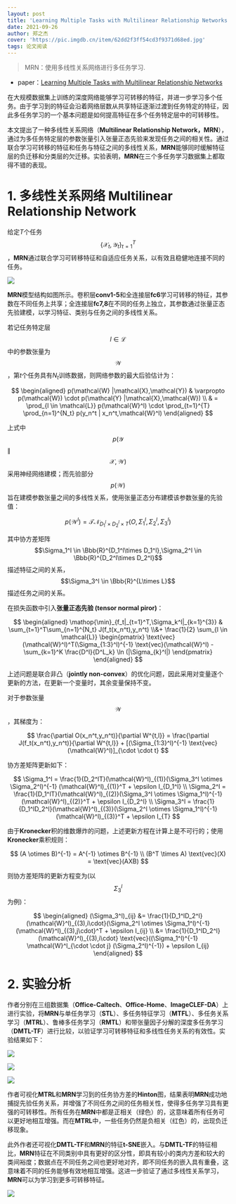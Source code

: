 ```yaml
---
layout: post
title: 'Learning Multiple Tasks with Multilinear Relationship Networks'
date: 2021-09-26
author: 郑之杰
cover: 'https://pic.imgdb.cn/item/62dd2f3ff54cd3f9371d68ed.jpg'
tags: 论文阅读
---
```


> MRN：使用多线性关系网络进行多任务学习.

- paper：[Learning Multiple Tasks with Multilinear Relationship Networks](https://arxiv.org/abs/1506.02117)

在大规模数据集上训练的深度网络能够学习可转移的特征，并进一步学习多个任务。由于学习到的特征会沿着网络层数从共享特征逐渐过渡到任务特定的特征，因此多任务学习的一个基本问题是如何提高特征在多个任务特定层中的可转移性。

本文提出了一种多线性关系网络（**Multilinear Relationship Network，MRN**），通过为多任务特定层的参数张量引入张量正态先验来发现任务之间的相关性。通过联合学习可转移的特征和任务与特征之间的多线性关系，**MRN**能够同时缓解特征层的负迁移和分类层的欠迁移。实验表明，**MRN**在三个多任务学习数据集上都取得不错的表现。

# 1. 多线性关系网络 Multilinear Relationship Network

给定$T$个任务$$\{\mathcal{X}_t,\mathcal{Y}_t\}_{t=1}^T$$，**MRN**通过联合学习可转移特征和自适应任务关系，以有效且稳健地连接不同的任务。

![](https://pic.imgdb.cn/item/62dfadfcf54cd3f937aef46b.jpg)

**MRN**模型结构如图所示。卷积层**conv1-5**和全连接层**fc6**学习可转移的特征，其参数在不同任务上共享；全连接层**fc7,8**在不同的任务上独立，其参数通过张量正态先验建模，以学习特征、类别与任务之间的多线性关系。

若记任务特定层$$l \in \mathcal{L}$$中的参数张量为$$\mathcal{W}$$，第$t$个任务具有$N_t$训练数据，则网络参数的最大后验估计为：

$$ \begin{aligned} p(\mathcal{W} |\mathcal{X},\mathcal{Y}) & \varpropto p(\mathcal{W}) \cdot p(\mathcal{Y} |\mathcal{X},\mathcal{W}) \\ & = \prod_{l \in \mathcal{L}} p(\mathcal{W}^l) \cdot \prod_{t=1}^{T} \prod_{n=1}^{N_t} p(y_n^t | x_n^t,\mathcal{W}^l)  \end{aligned} $$

上式中$$p(\mathcal{Y}$$ $\|$ $$\mathcal{X},\mathcal{W})$$采用神经网络建模；而先验部分$$p(\mathcal{W})$$旨在建模参数张量之间的多线性关系，使用张量正态分布建模该参数张量的先验值：

$$ p(\mathcal{W}^l) = \mathcal{TN}_{D_1^l\times D_2^l \times T}(O,\Sigma_1^l,\Sigma_2^l,\Sigma_3^l) $$

其中协方差矩阵$$\Sigma_1^l \in \Bbb{R}^{D_1^l\times D_1^l},\Sigma_2^l \in \Bbb{R}^{D_2^l\times D_2^l}$$描述特征之间的关系，$$\Sigma_3^l \in \Bbb{R}^{L\times L}$$描述任务之间的关系。

在损失函数中引入**张量正态先验 (tensor normal piror)**：

$$ \begin{aligned} \mathop{\min}_{f_t|_{t=1}^T,\Sigma_k^l|_{k=1}^{3}} & \sum_{t=1}^T\sum_{n=1}^{N_t} J(f_t(x_n^t),y_n^t) \\&+ \frac{1}{2} \sum_{l \in \mathcal{L}} \begin{pmatrix} \text{vec}(\mathcal{W}^l)^T(\Sigma_{1:3}^l)^{-1} \text{vec}(\mathcal{W}^l) -\sum_{k=1}^K \frac{D^l}{D^L_k} \ln (|\Sigma_{k}^l|) \end{pmatrix} \end{aligned} $$

上述问题是联合非凸（**jointly non-convex**）的优化问题，因此采用对变量逐个更新的方法，在更新一个变量时，其余变量保持不变。

对于参数张量$$\mathcal{W}$$，其梯度为：

$$ \frac{\partial O(x_n^t,y_n^t)}{\partial W^{t,l}} = \frac{\partial J(f_t(x_n^t),y_n^t)}{\partial W^{t,l}} + [(\Sigma_{1:3}^l)^{-1} \text{vec}(\mathcal{W}^l)]_{\cdot \cdot t} $$

协方差矩阵更新如下：

$$ \Sigma_1^l = \frac{1}{D_2^lT}(\mathcal{W}^l)_{(1)}(\Sigma_3^l \otimes \Sigma_2^l)^{-1} (\mathcal{W}^l)_{(1)}^T + \epsilon I_{D_1^l} \\ \Sigma_2^l = \frac{1}{D_1^lT}(\mathcal{W}^l)_{(2)}(\Sigma_3^l \otimes \Sigma_1^l)^{-1} (\mathcal{W}^l)_{(2)}^T + \epsilon I_{D_2^l} \\ \Sigma_3^l = \frac{1}{D_1^lD_2^l}(\mathcal{W}^l)_{(3)}(\Sigma_2^l \otimes \Sigma_1^l)^{-1} (\mathcal{W}^l)_{(3)}^T + \epsilon I_{T} $$

由于**Kronecker**积的维数爆炸的问题，上述更新方程在计算上是不可行的；使用**Kronecker**乘积规则：

$$ (A \otimes B)^{-1} = A^{-1} \otimes B^{-1} \\ (B^T \times A) \text{vec}(X) = \text{vec}(AXB) $$

则协方差矩阵的更新方程变为(以$$\Sigma_3^l$$为例)：

$$ \begin{aligned} (\Sigma_3^l)_{ij} &= \frac{1}{D_1^lD_2^l}(\mathcal{W}^l)_{(3),i\cdot}(\Sigma_2^l \otimes \Sigma_1^l)^{-1} (\mathcal{W}^l)_{(3),j\cdot}^T + \epsilon I_{ij} \\ &= \frac{1}{D_1^lD_2^l}(\mathcal{W}^l)_{(3),i\cdot}  \text{vec}((\Sigma_1^l)^{-1} \mathcal{W}^l_{\cdot \cdot j} (\Sigma_2^l)^{-1}) + \epsilon I_{ij} \end{aligned} $$

# 2. 实验分析

作者分别在三组数据集（**Office-Caltech**、**Office-Home**、**ImageCLEF-DA**）上进行实验，将**MRN**与单任务学习（**STL**）、多任务特征学习（**MTFL**）、多任务关系学习（**MTRL**）、鲁棒多任务学习（**RMTL**）和带张量因子分解的深度多任务学习（**DMTL-TF**）进行比较，以验证学习可转移特征和多线性任务关系的有效性。实验结果如下：

![](https://pic.imgdb.cn/item/62e09f61f54cd3f937bd650f.jpg)

![](https://pic.imgdb.cn/item/62e09f71f54cd3f937bdbdd4.jpg)

![](https://pic.imgdb.cn/item/62e09f82f54cd3f937be181e.jpg)

作者可视化**MTRL**和**MRN**学习到的任务协方差的**Hinton**图，结果表明**MRN**成功地捕捉先验任务关系，并增强了不同任务之间的任务相关性，使得多任务学习具有更强的可转移性。所有任务在**MRN**中都是正相关（绿色）的，这意味着所有任务可以更好地相互增强。而在**MTRL**中，一些任务仍然是负相关（红色）的，出现负迁移现象。

此外作者还可视化**DMTL-TF**和**MRN**的特征**t-SNE**嵌入。与**DMTL-TF**的特征相比，**MRN**特征在不同类别中具有更好的区分性，即具有较小的类内方差和较大的类间裕度；数据点在不同任务之间也更好地对齐，即不同任务的嵌入具有重叠，这意味着不同的任务能够有效地相互增强。这进一步验证了通过多线性关系学习，**MRN**可以为学习到更多可转移特征。

![](https://pic.imgdb.cn/item/62e0a0e9f54cd3f937c48682.jpg)